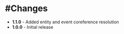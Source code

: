 #Changes
=======
+ **1.1.0** - Added entity and event coreference resolution
+ **1.0.0** - Initial release 
